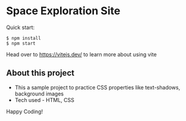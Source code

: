 # Space Exploration Site

Quick start:

```
$ npm install
$ npm start
````

Head over to https://vitejs.dev/ to learn more about using vite
## About this project

- This a sample project to practice CSS properties like text-shadows, background images
- Tech used - HTML, CSS

Happy Coding!
